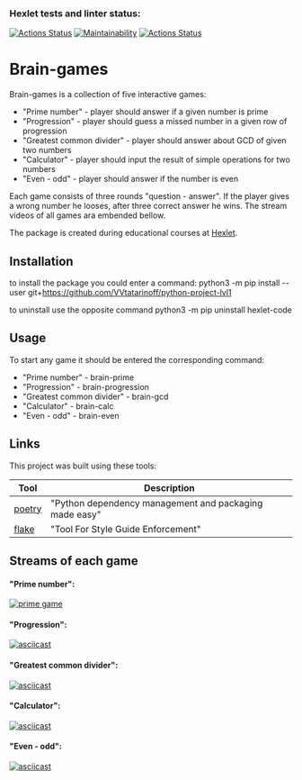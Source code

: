 ### Hexlet tests and linter status:
[![Actions Status](https://github.com/VVtatarinoff/python-project-lvl1/workflows/hexlet-check/badge.svg)](https://github.com/VVtatarinoff/python-project-lvl1/actions)
[![Maintainability](https://api.codeclimate.com/v1/badges/7df09180e18f71b7f733/maintainability)](https://codeclimate.com/github/VVtatarinoff/python-project-lvl1/maintainability)
[![Actions Status](https://github.com/VVtatarinoff/python-project-lvl1/workflows/Linter-check/badge.svg)](https://github.com/VVtatarinoff/python-project-lvl1/actions)

# Brain-games
Brain-games is a collection of five interactive games:
  - "Prime number" - player should answer if a given number is prime
  - "Progression" - player should guess a missed number in a given row of progression
  - "Greatest common divider" - player should answer about GCD of given two numbers
  - "Calculator" - player should input the result of simple operations for two numbers
  - "Even - odd" - player should answer if the number is even

Each game consists of three rounds "question - answer". If the player gives a wrong number he looses, after three correct answer he wins. The stream videos of all games ara embended bellow.

The package is created during educational courses at [Hexlet](https://ru.hexlet.io).

## Installation
to install the package you could enter a command:
python3 -m pip install --user git+https://github.com/VVtatarinoff/python-project-lvl1

to uninstall use the opposite command
python3 -m pip uninstall hexlet-code

## Usage
To start any game it should be entered the corresponding command:
  - "Prime number" - brain-prime
  - "Progression" - brain-progression
  - "Greatest common divider" - brain-gcd
  - "Calculator" - brain-calc
  - "Even - odd" - brain-even

## Links

This project was built using these tools:

| Tool                                                                        | Description                                             |
|-----------------------------------------------------------------------------|---------------------------------------------------------|
| [poetry](https://poetry.eustace.io/)                                        | "Python dependency management and packaging made easy"  |
| [flake](https://flake8.pycqa.org/en/latest/)                                | "Tool For Style Guide Enforcement"                      |


## Streams of each game
#### "Prime number":
[![prime game](https://asciinema.org/a/w7ZrfeO798Wb3xb6P1wnzU3f5.svg)](https://asciinema.org/a/w7ZrfeO798Wb3xb6P1wnzU3f5)


#### "Progression":
[![asciicast](https://asciinema.org/a/BNlzmLxnTkpWVVOnfxHYZTY9s.svg)](https://asciinema.org/a/BNlzmLxnTkpWVVOnfxHYZTY9s)


#### "Greatest common divider":
[![asciicast](https://asciinema.org/a/Ase3ys60fxIuP0Eg0mjvwuZoy.svg)](https://asciinema.org/a/Ase3ys60fxIuP0Eg0mjvwuZoy)


#### "Calculator":
[![asciicast](https://asciinema.org/a/9pU1Xoyzoi54eLabGoTjDQNCp.svg)](https://asciinema.org/a/9pU1Xoyzoi54eLabGoTjDQNCp)


#### "Even - odd":
[![asciicast](https://asciinema.org/a/VYfQN3ISPFRbMkRDKCIMtf8Qf.svg)](https://asciinema.org/a/VYfQN3ISPFRbMkRDKCIMtf8Qf)
